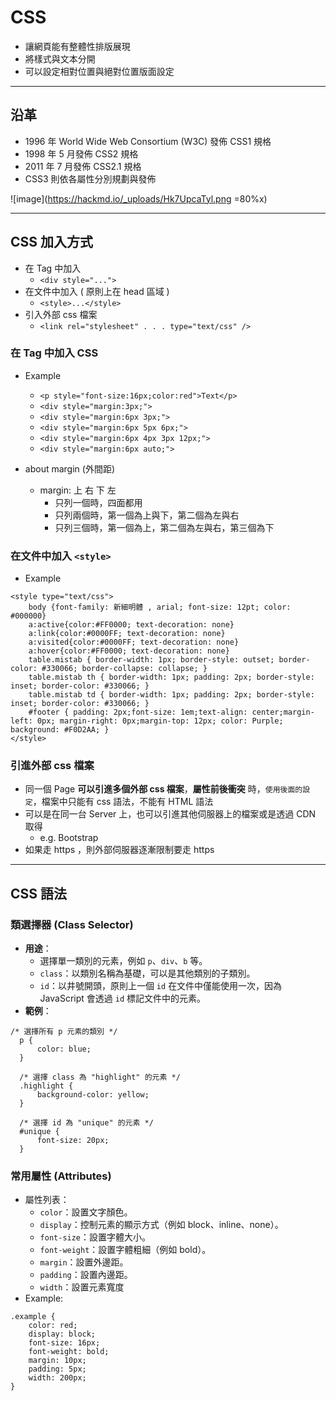 # CSS

- 讓網頁能有整體性排版展現
- 將樣式與文本分開
- 可以設定相對位置與絕對位置版面設定

---

## 沿革

- 1996 年 World Wide Web Consortium (W3C) 發佈 CSS1 規格
- 1998 年 5 月發佈 CSS2 規格
- 2011 年 7 月發佈 CSS2.1 規格
- CSS3 則依各屬性分別規劃與發佈

![image](https://hackmd.io/_uploads/Hk7UpcaTyl.png =80%x)

---

## CSS 加入方式

- 在 Tag 中加入
  - `<div style="...">`
- 在文件中加入 ( 原則上在 head 區域 )
  - `<style>...</style>`
- 引入外部 css 檔案
  - `<link rel="stylesheet" . . . type="text/css" />`

### 在 Tag 中加入 CSS

- Example

  - `<p style="font-size:16px;color:red">Text</p>`
  - `<div style="margin:3px;">`
  - `<div style="margin:6px 3px;">`
  - `<div style="margin:6px 5px 6px;">`
  - `<div style="margin:6px 4px 3px 12px;">`
  - `<div style="margin:6px auto;">`

- about margin (外間距)
  - margin: 上 右 下 左
    - 只列一個時，四面都用
    - 只列兩個時，第一個為上與下，第二個為左與右
    - 只列三個時，第一個為上，第二個為左與右，第三個為下

### 在文件中加入 `<style>`

- Example

```html=
<style type="text/css">
    body {font-family: 新細明體 , arial; font-size: 12pt; color: #000000}
    a:active{color:#FF0000; text-decoration: none}
    a:link{color:#0000FF; text-decoration: none}
    a:visited{color:#0000FF; text-decoration: none}
    a:hover{color:#FF0000; text-decoration: none}
    table.mistab { border-width: 1px; border-style: outset; border-color: #330066; border-collapse: collapse; }
    table.mistab th { border-width: 1px; padding: 2px; border-style: inset; border-color: #330066; }
    table.mistab td { border-width: 1px; padding: 2px; border-style: inset; border-color: #330066; }
    #footer { padding: 2px;font-size: 1em;text-align: center;margin-left: 0px; margin-right: 0px;margin-top: 12px; color: Purple; background: #F0D2AA; }
</style>
```

### 引進外部 css 檔案

- 同一個 Page **可以引進多個外部 css 檔案**，**屬性前後衝突** 時，`使用後面的設定`，檔案中只能有 css 語法，不能有 HTML 語法
- 可以是在同一台 Server 上，也可以引進其他伺服器上的檔案或是透過 CDN 取得
  - e.g. Bootstrap
- 如果走 https ，則外部伺服器逐漸限制要走 https

---

## CSS 語法

### 類選擇器 (Class Selector)

- **用途**：
  - 選擇單一類別的元素，例如 `p`、`div`、`b` 等。
  - `class`：以類別名稱為基礎，可以是其他類別的子類別。
  - `id`：以井號開頭，原則上一個 `id` 在文件中僅能使用一次，因為 JavaScript 會透過 `id` 標記文件中的元素。
- **範例**：

```css=
/* 選擇所有 p 元素的類別 */
  p {
      color: blue;
  }

  /* 選擇 class 為 "highlight" 的元素 */
  .highlight {
      background-color: yellow;
  }

  /* 選擇 id 為 "unique" 的元素 */
  #unique {
      font-size: 20px;
  }
```

### 常用屬性 (Attributes)

- 屬性列表：
  - `color`：設置文字顏色。
  - `display`：控制元素的顯示方式（例如 block、inline、none）。
  - `font-size`：設置字體大小。
  - `font-weight`：設置字體粗細（例如 bold）。
  - `margin`：設置外邊距。
  - `padding`：設置內邊距。
  - `width`：設置元素寬度
- Example:

```css=
.example {
    color: red;
    display: block;
    font-size: 16px;
    font-weight: bold;
    margin: 10px;
    padding: 5px;
    width: 200px;
}
```
